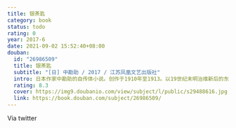 ```yaml
---
title: 银茶匙
category: book
status: todo
rating: 0
year: 2017-6
date: 2021-09-02 15:52:40+08:00
douban:
  id: "26986509"
  title: 银茶匙
  subtitle: "[日] 中勘助 / 2017 / 江苏凤凰文艺出版社"
  intro: 日本作家中勘助的自传体小说。创作于1910年至1913。以19世纪末明治维新后的东京地区为舞台，描写了主人公从幼年到少年时期的成长过程，笔法细腻，视角独特，感情饱满，也毫不掩饰主人公对日本对外侵略行为的朴素质疑和厌恶。起初由作者大学时代的老师、文坛巨匠夏目漱石推荐、作为散文在《东京朝日新闻》上连载发表，获得读者持续好评。1921年出版单行本，至今再版不断。截至2006年12月，仅岩波书店一社出版发行的“文库版”（小型便携版，不包括同一出版社另外发行的普通平装版、精装版等）的部数就累计达1,136,000册，另有角川书店、小学馆等出版社的版本发行。1950年代至1980年代，大阪滩中学教师桥本武擅做主张，以本书一册代替教科书讲授初中三年的语文，获得惊人的升学奇迹，并为日本社会各界输送了众多栋梁之才，此事被传为奇谈。现代中国学者周作人曾在《知堂书话》中对此书推崇备至，并亲自翻译了一段。
  rating: 8.3
  cover: https://img9.doubanio.com/view/subject/l/public/s29488616.jpg
  link: https://book.douban.com/subject/26986509/
---
```


Via twitter 
